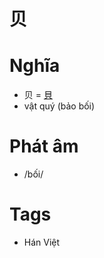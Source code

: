 # 贝

# Nghĩa
* 贝 = [貝](貝.md)
* vật quý (bảo bối)

# Phát âm
* /bối/

# Tags
* Hán Việt

<script>window.HANZI_FIELD='贝';</script>

